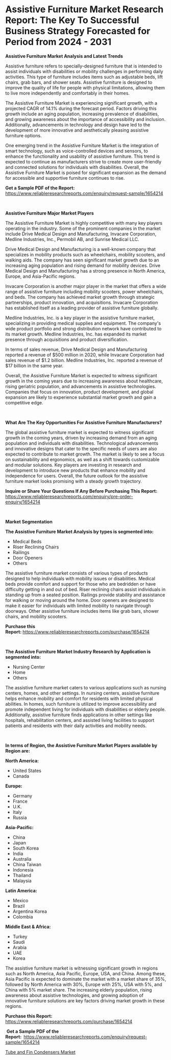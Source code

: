 <p><h1>Assistive Furniture Market Research Report: The Key To Successful Business Strategy Forecasted for Period from 2024 - 2031</h1></p><p><strong>Assistive Furniture Market Analysis and Latest Trends</strong></p>
<p><p>Assistive furniture refers to specially-designed furniture that is intended to assist individuals with disabilities or mobility challenges in performing daily activities. This type of furniture includes items such as adjustable beds, lift chairs, grab bars, and shower seats. Assistive furniture is designed to improve the quality of life for people with physical limitations, allowing them to live more independently and comfortably in their homes.</p><p>The Assistive Furniture Market is experiencing significant growth, with a projected CAGR of 14.1% during the forecast period. Factors driving this growth include an aging population, increasing prevalence of disabilities, and growing awareness about the importance of accessibility and inclusion. Additionally, advancements in technology and design have led to the development of more innovative and aesthetically pleasing assistive furniture options.</p><p>One emerging trend in the Assistive Furniture Market is the integration of smart technology, such as voice-controlled devices and sensors, to enhance the functionality and usability of assistive furniture. This trend is expected to continue as manufacturers strive to create more user-friendly and connected solutions for individuals with disabilities. Overall, the Assistive Furniture Market is poised for significant expansion as the demand for accessible and supportive furniture continues to rise.</p></p>
<p><strong>Get a Sample PDF of the Report:&nbsp;</strong> <a href="https://www.reliableresearchreports.com/enquiry/request-sample/1654214">https://www.reliableresearchreports.com/enquiry/request-sample/1654214</a></p>
<p>&nbsp;</p>
<p><strong>Assistive Furniture Major Market Players</strong></p>
<p><p>The Assistive Furniture Market is highly competitive with many key players operating in the industry. Some of the prominent companies in the market include Drive Medical Design and Manufacturing, Invacare Corporation, Medline Industries, Inc., Permobil AB, and Sunrise Medical LLC.</p><p>Drive Medical Design and Manufacturing is a well-known company that specializes in mobility products such as wheelchairs, mobility scooters, and walking aids. The company has seen significant market growth due to an increasing aging population and rising demand for mobility devices. Drive Medical Design and Manufacturing has a strong presence in North America, Europe, and Asia-Pacific regions.</p><p>Invacare Corporation is another major player in the market that offers a wide range of assistive furniture including mobility scooters, power wheelchairs, and beds. The company has achieved market growth through strategic partnerships, product innovation, and acquisitions. Invacare Corporation has established itself as a leading provider of assistive furniture globally.</p><p>Medline Industries, Inc. is a key player in the assistive furniture market, specializing in providing medical supplies and equipment. The company's wide product portfolio and strong distribution network have contributed to its market growth. Medline Industries, Inc. has expanded its market presence through acquisitions and product diversification.</p><p>In terms of sales revenue, Drive Medical Design and Manufacturing reported a revenue of $500 million in 2020, while Invacare Corporation had sales revenue of $1.2 billion. Medline Industries, Inc. reported a revenue of $17 billion in the same year.</p><p>Overall, the Assistive Furniture Market is expected to witness significant growth in the coming years due to increasing awareness about healthcare, rising geriatric population, and advancements in assistive technologies. Companies that focus on innovation, product development, and global expansion are likely to experience substantial market growth and gain a competitive edge.</p></p>
<p>&nbsp;</p>
<p><strong>What Are The Key Opportunities For Assistive Furniture Manufacturers?</strong></p>
<p><p>The global assistive furniture market is expected to witness significant growth in the coming years, driven by increasing demand from an aging population and individuals with disabilities. Technological advancements and innovative designs that cater to the specific needs of users are also expected to contribute to market growth. The market is likely to see a focus on sustainability and ergonomics, as well as a shift towards customizable and modular solutions. Key players are investing in research and development to introduce new products that enhance mobility and independence for users. Overall, the future outlook for the assistive furniture market looks promising with a steady growth trajectory.</p></p>
<p><strong>Inquire or Share Your Questions If Any Before Purchasing This Report:</strong> <a href="https://www.reliableresearchreports.com/enquiry/pre-order-enquiry/1654214">https://www.reliableresearchreports.com/enquiry/pre-order-enquiry/1654214</a></p>
<p>&nbsp;</p>
<p><strong>Market Segmentation</strong></p>
<p><strong>The Assistive Furniture Market Analysis by types is segmented into:</strong></p>
<p><ul><li>Medical Beds</li><li>Riser Reclining Chairs</li><li>Railings</li><li>Door Openers</li><li>Others</li></ul></p>
<p><p>The assistive furniture market consists of various types of products designed to help individuals with mobility issues or disabilities. Medical beds provide comfort and support for those who are bedridden or have difficulty getting in and out of bed. Riser reclining chairs assist individuals in standing up from a seated position. Railings provide stability and assistance for walking or moving around the home. Door openers are designed to make it easier for individuals with limited mobility to navigate through doorways. Other assistive furniture includes items like grab bars, shower chairs, and mobility scooters.</p></p>
<p><strong>Purchase this Report:&nbsp;</strong><a href="https://www.reliableresearchreports.com/purchase/1654214">https://www.reliableresearchreports.com/purchase/1654214</a></p>
<p>&nbsp;</p>
<p><strong>The Assistive Furniture Market Industry Research by Application is segmented into:</strong></p>
<p><ul><li>Nursing Center</li><li>Home</li><li>Others</li></ul></p>
<p><p>The assistive furniture market caters to various applications such as nursing centers, homes, and other settings. In nursing centers, assistive furniture helps enhance mobility and comfort for residents with limited physical abilities. In homes, such furniture is utilized to improve accessibility and promote independent living for individuals with disabilities or elderly people. Additionally, assistive furniture finds applications in other settings like hospitals, rehabilitation centers, and assisted living facilities to support patients and residents with their daily activities and mobility needs.</p></p>
<p>&nbsp;</p>
<p><strong>In terms of Region, the Assistive Furniture Market Players available by Region are:</strong></p>
<p>
    <p> <strong> North America: </strong>
        <ul>
            <li>United States</li>
            <li>Canada</li>
        </ul>
        </p> 
    <p> <strong> Europe: </strong>
        <ul>
            <li>Germany</li>
            <li>France</li>
            <li>U.K.</li>
            <li>Italy</li>
            <li>Russia</li>
        </ul>
        </p> 
    <p> <strong> Asia-Pacific: </strong>
        <ul>
            <li>China</li>
            <li>Japan</li>
            <li>South Korea</li>
            <li>India</li>
            <li>Australia</li>
            <li>China Taiwan</li>
            <li>Indonesia</li>
            <li>Thailand</li>
            <li>Malaysia</li>
        </ul>
        </p> 
    <p> <strong> Latin America: </strong>
        <ul>
            <li>Mexico</li>
            <li>Brazil</li>
            <li>Argentina Korea</li>
            <li>Colombia</li>
        </ul>
        </p> 
    <p> <strong> Middle East & Africa: </strong>
        <ul>
            <li>Turkey</li>
            <li>Saudi</li>
            <li>Arabia</li>
            <li>UAE</li>
            <li>Korea</li>
        </ul>
    </p>
    </p>
<p><p>The assistive furniture market is witnessing significant growth in regions such as North America, Asia Pacific, Europe, USA, and China. Among these, Asia Pacific is expected to dominate the market with a market share of 35%, followed by North America with 30%, Europe with 25%, USA with 5%, and China with 5% market share. The increasing elderly population, rising awareness about assistive technologies, and growing adoption of innovative furniture solutions are key factors driving market growth in these regions.</p></p>
<p><strong>Purchase this Report: </strong><a href="https://www.reliableresearchreports.com/purchase/1654214">https://www.reliableresearchreports.com/purchase/1654214</a></p>
<p>&nbsp;<strong>Get a Sample PDF of the Report:&nbsp;&nbsp;</strong><a href="https://www.reliableresearchreports.com/enquiry/request-sample/1654214">https://www.reliableresearchreports.com/enquiry/request-sample/1654214</a></p>
<p><strong></strong></p>
<p><p><a href="https://adventurous-uranium-ef9.notion.site/Tube-and-Fin-Condensers-Market-Research-Report-Provides-thorough-Industry-Overview-which-offers-an--36f6ac6123ec447fa2ec102f59a9bf36">Tube and Fin Condensers Market</a></p></p>